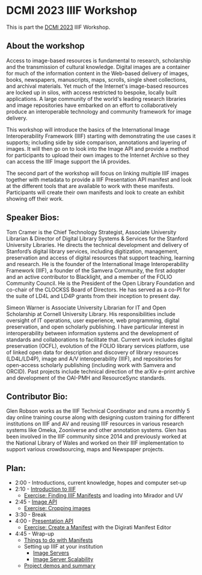 # DCMI 2023 IIIF Workshop

This is part the [DCMI 2023](https://www.dublincore.org/conferences/2023/) IIIF Workshop.

## About the workshop

Access to image-based resources is fundamental to research, scholarship and the transmission of cultural knowledge. Digital images are a container for much of the information content in the Web-based delivery of images, books, newspapers, manuscripts, maps, scrolls, single sheet collections, and archival materials. Yet much of the Internet's image-based resources are locked up in silos, with access restricted to bespoke, locally built applications. A large community of the world's leading research libraries and image repositories have embarked on an effort to collaboratively produce an interoperable technology and community framework for image delivery.

This workshop will introduce the basics of the International Image Interoperability Framework (IIIF) starting with demonstrating the use cases it supports; including side by side comparison, annotations and layering of images. It will then go on to look into the Image API and provide a method for participants to upload their own images to the Internet Archive so they can access the IIIF Image support the IA provides.

The second part of the workshop will focus on linking multiple IIIF images together with metadata to provide a IIIF Presentation API manifest and look at the different tools that are available to work with these manifests. Participants will create their own manifests and look to create an exhibit showing off their work.  

## Speaker Bios:

Tom Cramer is the Chief Technology Strategist, Associate University Librarian & Director of Digital Library Systems & Services for the Stanford University Libraries. He directs the technical development and delivery of Stanford’s digital library services, including digitization, management, preservation and access of digital resources that support teaching, learning and research. He is the founder of the International Image Interoperability Framework (IIIF), a founder of the Samvera Community, the first adopter and an active contributor to Blacklight, and a member of the FOLIO Community Council. He is the President of the Open Library Foundation and co-chair of the CLOCKSS Board of Directors. He has served as a co-PI for the suite of LD4L and LD4P grants from their inception to present day.

Simeon Warner is Associate University Librarian for IT and Open Scholarship at Cornell University Library. His responsibilities include oversight of IT operations, user experience, web programming, digital preservation, and open scholarly publishing. I have particular interest in interoperability between information systems and the development of standards and collaborations to facilitate that. Current work includes digital preservation (OCFL), evolution of the FOLIO library services platform, use of linked open data for description and discovery of library resources (LD4L/LD4P), image and A/V interoperability (IIIF), and repositories for open-access scholarly publishing (including work with Samvera and ORCID). Past projects include technical direction of the arXiv e-print archive and development of the OAI-PMH and ResourceSync standards.

## Contributor Bio:

Glen Robson works as the IIIF Technical Coordinator and runs a monthly 5 day online training course along with designing custom training for different institutions on IIIF and AV and reusing IIIF resources in various research systems like Omeka, Zooniverse and other annotation systems. Glen has been involved in the IIIF community since 2014 and previously worked at the National Library of Wales and worked on their IIIF implementation to support various crowdsourcing, maps and Newspaper projects.

## Plan:

  * 2:00 - Introductions, current knowledge, hopes and computer set-up
  * 2:10 - [Introduction to IIIF](part1/whatisiiif.md)
    * [Exercise: Finding IIIF Manifests](part1/guides.md) and loading into Mirador and UV
  * 2:45 - [Image API](part2/image-api.md)
    * [Exercise: Cropping images](part2/crop-exercise.md)
  * 3:30 - Break
  * 4:00 - [Presentation API](part3/prezi-intro.md)
    * [Exercise: Create a Manifest](part3/digirati-editor/standalone.md) with the Digirati Manifest Editor
  * 4:45 - Wrap-up
    * [Things to do with Manifests](manifests.md)   
    * Setting up IIIF at your institution
      * [Image Servers](part2/image-servers/README.md)
      * [Image Server Scalability](part2/scaling.md)  
    * [Project demos and summary](demos.md)
